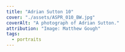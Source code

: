 ```yaml
---
title: "Adrian Sutton 10"
cover: "./assets/ASPR_010_BW.jpg"
coverAlt: "A photograph of Adrian Sutton."
attribution: "Image: Matthew Gough"
tags:
  - portraits
---
```

